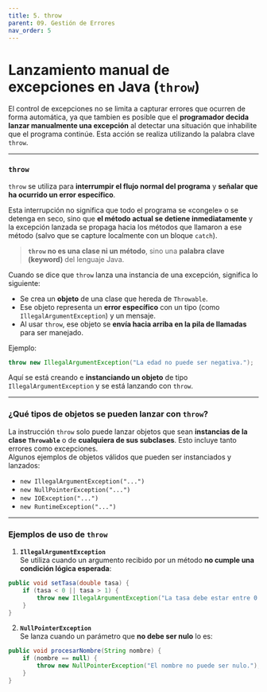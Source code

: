 ```yaml
---
title: 5. throw
parent: 09. Gestión de Errores
nav_order: 5
---
```


# Lanzamiento manual de excepciones en Java (`throw`)

El control de excepciones no se limita a capturar errores que ocurren de forma automática,  ya que tambien es posible que el **programador decida lanzar manualmente una excepción** al detectar una situación que inhabilite que el programa continúe. Esta acción se realiza utilizando la palabra clave `throw`.

---
### `throw`

`throw` se utiliza para **interrumpir el flujo normal del programa** y **señalar que ha ocurrido un error específico**. 

Esta interrupción no significa que todo el programa se «congele» o se detenga en seco, sino que **el método actual se detiene inmediatamente** y la excepción lanzada se propaga hacia los métodos que llamaron a ese método (salvo que se capture localmente con un bloque `catch`).

> **`throw` no es una clase ni un método**, sino una **palabra clave (keyword)** del lenguaje Java.  

Cuando se dice que `throw` lanza una instancia de una excepción, significa lo siguiente:
- Se crea un **objeto** de una clase que hereda de `Throwable`.
- Ese objeto representa un **error específico** con un tipo (como `IllegalArgumentException`) y un mensaje.
- Al usar `throw`, ese objeto se **envía hacia arriba en la pila de llamadas** para ser manejado.

Ejemplo:
```java
throw new IllegalArgumentException("La edad no puede ser negativa.");
```
Aquí se está creando e **instanciando un objeto** de tipo `IllegalArgumentException` y se está lanzando con `throw`.

---
### ¿Qué tipos de objetos se pueden lanzar con `throw`?

La instrucción `throw` solo puede lanzar objetos que sean **instancias de la clase `Throwable`** o de **cualquiera de sus subclases**. Esto incluye tanto errores como excepciones.  
Algunos ejemplos de objetos válidos que pueden ser instanciados y lanzados:

- `new IllegalArgumentException("...")`
- `new NullPointerException("...")`
- `new IOException("...")`
- `new RuntimeException("...")`

---
### Ejemplos de uso de `throw`

1. **`IllegalArgumentException`**  
   Se utiliza cuando un argumento recibido por un método **no cumple una condición lógica esperada**:
```java
public void setTasa(double tasa) {
    if (tasa < 0 || tasa > 1) {
        throw new IllegalArgumentException("La tasa debe estar entre 0 y 1.");
    }
}
```

2. **`NullPointerException`**  
   Se lanza cuando un parámetro que **no debe ser nulo** lo es:
```java
public void procesarNombre(String nombre) {
    if (nombre == null) {
        throw new NullPointerException("El nombre no puede ser nulo.");
    }
}
```

